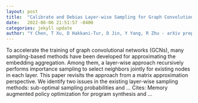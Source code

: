 ```yaml
---
layout: post
title:  "Calibrate and Debias Layer-wise Sampling for Graph Convolutional Networks"
date:   2022-06-06 21:51:57 -0400
categories: jekyll update
author: "Y Chen, T Xu, D Hakkani-Tur, D Jin, Y Yang, R Zhu - arXiv preprint arXiv:2206.00583, 2022"
---
```

To accelerate the training of graph convolutional networks (GCNs), many sampling-based methods have been developed for approximating the embedding aggregation. Among them, a layer-wise approach recursively performs importance sampling to select neighbors jointly for existing nodes in each layer. This paper revisits the approach from a matrix approximation perspective. We identify two issues in the existing layer-wise sampling methods: sub-optimal sampling probabilities and …
Cites: ‪Memory augmented policy optimization for program synthesis and …‬  